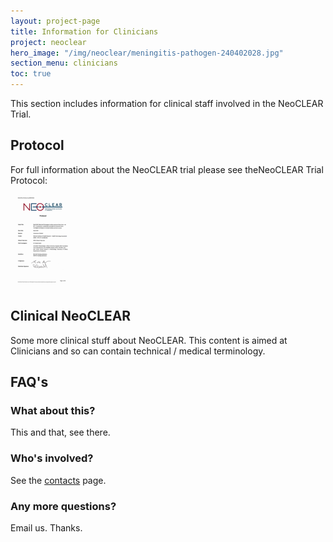 ```yaml
---
layout: project-page
title: Information for Clinicians
project: neoclear
hero_image: "/img/neoclear/meningitis-pathogen-240402028.jpg"
section_menu: clinicians
toc: true
---
```



This section includes information for clinical staff involved in the NeoCLEAR Trial.

## Protocol

For full information about the NeoCLEAR trial please see theNeoCLEAR Trial Protocol:

<p class="u-text-align--center">
<a href="/downloads/files/neoclear/protocol/NeoCLEAR_Protocol_V3_02MAY2018%20signed.pdf" type="application/pdf" class="c-thumbnail  c-thumbnail--small">
    <img src="/downloads/thumbs/1854/small-NeoCLEAR_Protocol_V3_02MAY2018%20signed.png" alt="">
</a>
</p>

## Clinical NeoCLEAR

Some more clinical stuff about NeoCLEAR. This content is aimed at Clinicians and so can contain technical / medical terminology.


## FAQ's

### What about this?

This and that, see there.

### Who's involved?

See the [contacts](/neoclear/contacts) page.

### Any more questions?

Email us.
Thanks.